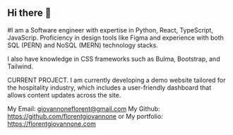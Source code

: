 ## Hi there 👋


#I am a Software engineer with expertise in Python, React, TypeScript, JavaScrip. Proficiency in design tools like Figma and experience with both SQL (PERN) and NoSQL (MERN) technology stacks.

 I also have knowledge in CSS frameworks such as Bulma, Bootstrap, and Tailwind.

CURRENT PROJECT.
I am currently developing a demo website tailored for the hospitality industry, which includes a user-friendly dashboard that allows content updates across the site.


My Email: giovannoneflorent@gmail.com
My Github: https://github.com/florentgiovannone 
or My portfolio: https://florentgiovannone.com
<!--
**florentgiovannone/florentgiovannone** is a ✨ _special_ ✨ repository because its `README.md` (this file) appears on your GitHub profile.

Here are some ideas to get you started:

- 🔭 I’m currently working on ...
- 🌱 I’m currently learning ...
- 👯 I’m looking to collaborate on ...
- 🤔 I’m looking for help with ...
- 💬 Ask me about ...
- 📫 How to reach me: ...
- 😄 Pronouns: ...
- ⚡ Fun fact: ...
-->
